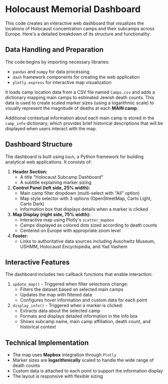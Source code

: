 # Holocaust Memorial Dashboard

This code creates an interactive web dashboard that visualizes the locations of Holocaust concentration camps and their subcamps across Europe. Here's a detailed breakdown of its structure and functionality:

## Data Handling and Preparation ##

The code begins by importing necessary libraries:
- `pandas` and `numpy` for data processing
- `dash` framework components for creating the web application
- `plotly.express` for interactive map visualization

It loads camp location data from a CSV file named `Camps.csv` and adds a dictionary mapping main camps to estimated Jewish death counts. This data is used to create scaled marker sizes (using a logarithmic scale) to visually represent the magnitude of deaths at each **MAIN camp**.

Additional contextual information about each main camp is stored in the `camp_info` dictionary, which provides brief historical descriptions that will be displayed when users interact with the map.

## Dashboard Structure ##

The dashboard is built using `Dash`, a Python framework for building analytical web applications. It consists of:
1. **Header Section:**
    - A title "Holocaust Subcamp Dashboard"
    - A subtitle explaining marker sizing
2. **Control Panel (left side, 25% width):**
    - Main camp filter dropdown (multi-select with "All" option)
    - Map style selector with 3 options (OpenStreetMap, Carto Light, Carto Dark)
    - Information box that displays details when a marker is clicked
3. **Map Display (right side, 75% width):**
    - Interactive map using Plotly's `scatter_mapbox`
    - Camps displayed as colored dots sized according to death counts
    - Centered on Europe with appropriate zoom level
4. **Footer:**
    - Links to authoritative data sources including Auschwitz Museum, USHMM, Holocaust Encyclopedia, and Yad Vashem

## Interactive Features ##

The dashboard includes two callback functions that enable interaction:
1. `update_map()` - Triggered when filter selections change:
    - Filters the dataset based on selected main camps
    - Updates the map with filtered data
    - Configures hover information and custom data for each point
2. `display_info()` - Triggered when a marker is clicked:
    - Extracts data about the selected camp
    - Formats and displays detailed information in the info box
    - Shows subcamp name, main camp affiliation, death count, and historical context

## Technical Implementation ##
- The map uses **Mapbox** integration through `Plotly`
- Marker sizes are **logarithmically** scaled to handle the wide range of death counts
- Custom data is attached to each point to support the information display
- The layout is responsive with flexible sizing

